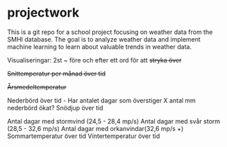# projectwork

This is a git repo for a school project focusing on weather data from the SMHI database. The goal is to analyze weather data and implement machine learning to learn about valuable trends in weather data. 


Visualiseringar: 2st ~ före och efter ett ord för att ~~stryka över~~

~~Snittemperatur per månad över tid~~

~~Årsmedeltemperatur~~

Nederbörd över tid
    - Har antalet dagar som överstiger X antal mm nederbörd ökat?
Snödjup över tid

Antal dagar med stormvind (24,5 - 28,4 mp/s)
Antal dagar med svår storm (28,5 - 32,6 mp/s)
Antal dagar med orkanvindar(32,6 mp/s +)
Sommartemperatur över tid
Vintertemperatur över tid

